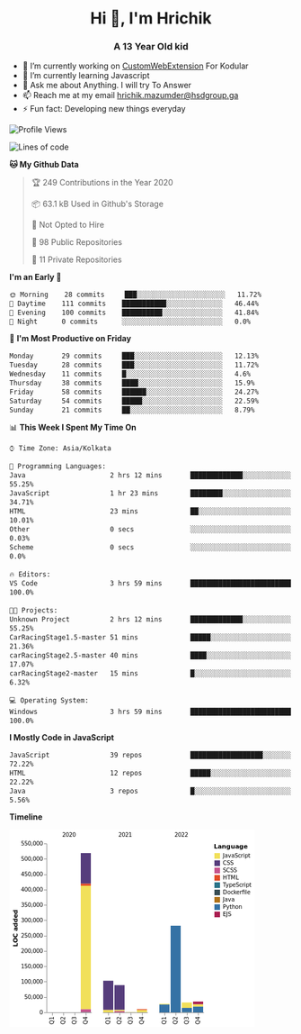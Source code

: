 <h1 align="center">Hi 👋, I'm Hrichik</h1>
<h3 align="center">A 13 Year Old kid</h3>


- 🔭 I’m currently working on [CustomWebExtension](https://github.com/hrichiksite/CustomWebExtension) For Kodular
- 🌱 I’m currently learning Javascript
- 💬 Ask me about Anything. I will try To Answer
- 📫 Reach me at my email hrichik.mazumder@hsdgroup.ga
- ⚡ Fun fact: Developing new things everyday

<!--START_SECTION:waka-->
![Profile Views](http://img.shields.io/badge/Profile%20Views-0-blue)

![Lines of code](https://img.shields.io/badge/From%20Hello%20World%20I%27ve%20Written-4.4%20million%20lines%20of%20code-blue)

**🐱 My Github Data** 

> 🏆 249 Contributions in the Year 2020
 > 
> 📦 63.1 kB Used in Github's Storage 
 > 
> 🚫 Not Opted to Hire
 > 
> 📜 98 Public Repositories
 > 
> 🔑 11 Private Repositories 

**I'm an Early 🐤** 

```text
🌞 Morning    28 commits     ███░░░░░░░░░░░░░░░░░░░░░░   11.72% 
🌆 Daytime    111 commits    ███████████░░░░░░░░░░░░░░   46.44% 
🌃 Evening    100 commits    ██████████░░░░░░░░░░░░░░░   41.84% 
🌙 Night      0 commits      ░░░░░░░░░░░░░░░░░░░░░░░░░   0.0%

```
📅 **I'm Most Productive on Friday** 

```text
Monday       29 commits     ███░░░░░░░░░░░░░░░░░░░░░░   12.13% 
Tuesday      28 commits     ███░░░░░░░░░░░░░░░░░░░░░░   11.72% 
Wednesday    11 commits     █░░░░░░░░░░░░░░░░░░░░░░░░   4.6% 
Thursday     38 commits     ████░░░░░░░░░░░░░░░░░░░░░   15.9% 
Friday       58 commits     ██████░░░░░░░░░░░░░░░░░░░   24.27% 
Saturday     54 commits     █████░░░░░░░░░░░░░░░░░░░░   22.59% 
Sunday       21 commits     ██░░░░░░░░░░░░░░░░░░░░░░░   8.79%

```


📊 **This Week I Spent My Time On** 

```text
⌚︎ Time Zone: Asia/Kolkata

💬 Programming Languages: 
Java                     2 hrs 12 mins       █████████████░░░░░░░░░░░░   55.25% 
JavaScript               1 hr 23 mins        ████████░░░░░░░░░░░░░░░░░   34.71% 
HTML                     23 mins             ██░░░░░░░░░░░░░░░░░░░░░░░   10.01% 
Other                    0 secs              ░░░░░░░░░░░░░░░░░░░░░░░░░   0.03% 
Scheme                   0 secs              ░░░░░░░░░░░░░░░░░░░░░░░░░   0.0%

🔥 Editors: 
VS Code                  3 hrs 59 mins       █████████████████████████   100.0%

🐱‍💻 Projects: 
Unknown Project          2 hrs 12 mins       █████████████░░░░░░░░░░░░   55.25% 
CarRacingStage1.5-master 51 mins             █████░░░░░░░░░░░░░░░░░░░░   21.36% 
carRacingStage2.5-master 40 mins             ████░░░░░░░░░░░░░░░░░░░░░   17.07% 
carRacingStage2-master   15 mins             █░░░░░░░░░░░░░░░░░░░░░░░░   6.32%

💻 Operating System: 
Windows                  3 hrs 59 mins       █████████████████████████   100.0%

```

**I Mostly Code in JavaScript** 

```text
JavaScript               39 repos            ██████████████████░░░░░░░   72.22% 
HTML                     12 repos            █████░░░░░░░░░░░░░░░░░░░░   22.22% 
Java                     3 repos             █░░░░░░░░░░░░░░░░░░░░░░░░   5.56%

```


**Timeline**

![Chart not found](https://github.com/hrichiksite/hrichiksite/blob/master/charts/bar_graph.png) 


<!--END_SECTION:waka-->

